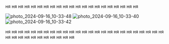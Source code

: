 ня ня ня ня ня ня ня ня ня ня ня ня ня ня ня ня ня ня ня ня ня 

![photo_2024-09-16_10-33-48](https://github.com/user-attachments/assets/2ad33959-f0f1-43aa-aa43-008eef2f36b4)
![photo_2024-09-16_10-33-40](https://github.com/user-attachments/assets/faa070c7-ba6d-4892-9b70-b0638abac98c)
![photo_2024-09-16_10-33-42](https://github.com/user-attachments/assets/89fa742e-58b1-4647-9949-0ad542b3fee2)


ня ня ня ня ня ня ня ня ня ня ня ня ня ня ня ня ня ня ня ня ня ня ня ня ня ня ня 
ня ня ня ня ня ня ня ня ня 
